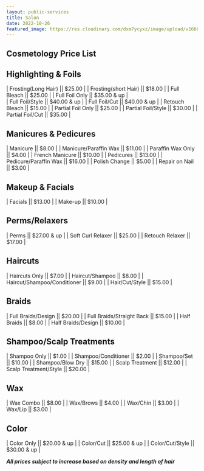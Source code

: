 ```yaml
---
layout: public-services
title: Salon
date: 2022-10-26
featured_image: https://res.cloudinary.com/dxm7ycyxz/image/upload/v1668016943/TechHigh.us/Technical%20areas/allied/Cosmo/raphael-lovaski-pxax5WuM7eY-unsplash-1_wqeizz.jpg
---
```


## Cosmetology Price List

<div class="col-2 pricetable" markdown="1">

## Highlighting & Foils

| Frosting(Long Hair) || $25.00 |
| Frosting(short Hair) || $18.00 |
| Full Bleach || $25.00  |
| Full Foil Only || $35.00 & up |  
| Full Foil/Style || $40.00 & up |
| Full Foil/Cut || $40.00 & up |
| Retouch Bleach || $15.00 |
| Partial Foil Only || $25.00 |
| Partial Foil/Style || $30.00  |
| Partial Foil/Cut || $35.00 |

## Manicures & Pedicures  
 
| Manicure || $8.00 |
| Manicure/Paraffin Wax || $11.00 |
| Paraffin Wax Only || $4.00 |
| French Manicure || $10.00 | 
| Pedicures || $13.00 |
| Pedicure/Paraffin Wax || $16.00 |
| Polish Change || $5.00 |
| Repair on Nail || $3.00 |

## Makeup & Facials

| Facials || $13.00 |
| Make-up || $10.00 |

## Perms/Relaxers

| Perms || $27.00 & up |
| Soft Curl Relaxer || $25.00 |
| Retouch Relaxer || $17.00 |

## Haircuts

| Haircuts Only || $7.00 |
| Haircut/Shampoo || $8.00 |
| Haircut/Shampoo/Conditioner || $9.00 |
| Hair/Cut/Style || $15.00 |

## Braids 

| Full Braids/Design || $20.00 |
| Full Braids/Straight Back || $15.00 | 
| Half Braids || $8.00 |
| Half Braids/Design || $10.00 |

## Shampoo/Scalp Treatments  

| Shampoo Only || $1.00 |
| Shampoo/Conditioner || $2.00 | 
| Shampoo/Set || $10.00 |
| Shampoo/Blow Dry || $15.00 |
| Scalp Treatment || $12.00 |
| Scalp Treatment/Style || $20.00 | 

## Wax  

| Wax Combo || $8.00 |
| Wax/Brows || $4.00 |
| Wax/Chin || $3.00 |
| Wax/Lip || $3.00 |

## Color  

| Color Only || $20.00 & up |
| Color/Cut || $25.00 & up |
| Color/Cut/Style || $30.00 & up |

</div>


**_All prices subject to increase based on density and length of hair_**